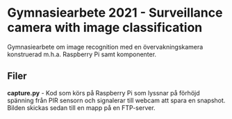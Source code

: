 # Gymnasiearbete 2021 - Surveillance camera with image classification
Gymnasiearbete om image recognition med en övervakningskamera konstruerad m.h.a. Raspberry Pi samt komponenter. 

## Filer
**capture.py** - Kod som körs på Raspberry Pi som lyssnar på förhöjd spänning från PIR sensorn och signalerar till webcam att spara en snapshot. Bilden skickas sedan till en mapp på en FTP-server.
